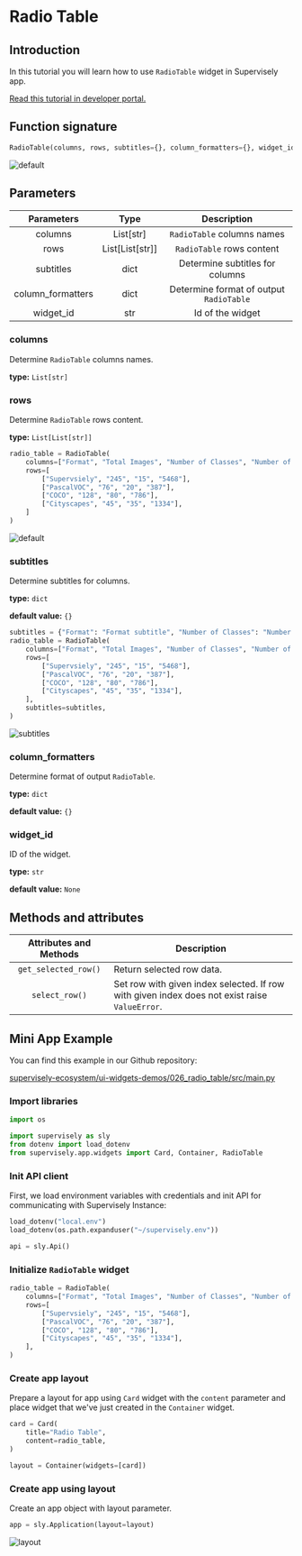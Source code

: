 # Radio Table

## Introduction

In this tutorial you will learn how to use `RadioTable` widget in Supervisely app.

[Read this tutorial in developer portal.](https://developer.supervise.ly/app-development/apps-with-gui/RadioTable)

## Function signature

```python
RadioTable(columns, rows, subtitles={}, column_formatters={}, widget_id=None)
```

![default](https://user-images.githubusercontent.com/120389559/218065127-20f844dc-09f0-4a9a-a140-6bd3c10e1991.png)

## Parameters

|    Parameters     |      Type       |               Description               |
| :---------------: | :-------------: | :-------------------------------------: |
|      columns      |    List[str]    |       `RadioTable` columns names        |
|       rows        | List[List[str]] |        `RadioTable` rows content        |
|     subtitles     |      dict       |     Determine subtitles for columns     |
| column_formatters |      dict       | Determine format of output `RadioTable` |
|     widget_id     |       str       |            Id of the widget             |

### columns

Determine `RadioTable` columns names.

**type:** `List[str]`

### rows

Determine `RadioTable` rows content.

**type:** `List[List[str]]`

```python
radio_table = RadioTable(
    columns=["Format", "Total Images", "Number of Classes", "Number of Objects"],
    rows=[
        ["Supervsiely", "245", "15", "5468"],
        ["PascalVOC", "76", "20", "387"],
        ["COCO", "128", "80", "786"],
        ["Cityscapes", "45", "35", "1334"],
    ]
)
```

![default](https://user-images.githubusercontent.com/120389559/218065127-20f844dc-09f0-4a9a-a140-6bd3c10e1991.png)

### subtitles

Determine subtitles for columns.

**type:** `dict`

**default value:** `{}`

```python
subtitles = {"Format": "Format subtitle", "Number of Classes": "Number of Classes subtitle"}
radio_table = RadioTable(
    columns=["Format", "Total Images", "Number of Classes", "Number of Objects"],
    rows=[
        ["Supervsiely", "245", "15", "5468"],
        ["PascalVOC", "76", "20", "387"],
        ["COCO", "128", "80", "786"],
        ["Cityscapes", "45", "35", "1334"],
    ],
    subtitles=subtitles,
)
```

![subtitles](https://user-images.githubusercontent.com/120389559/218070385-8af00847-d258-4b73-84a2-3f3515c1039c.png)

### column_formatters

Determine format of output `RadioTable`.

**type:** `dict`

**default value:** `{}`

### widget_id

ID of the widget.

**type:** `str`

**default value:** `None`

## Methods and attributes

| Attributes and Methods | Description                                                                                   |
| :--------------------: | --------------------------------------------------------------------------------------------- |
|  `get_selected_row()`  | Return selected row data.                                                                     |
|     `select_row()`     | Set row with given index selected. If row with given index does not exist raise `ValueError`. |

## Mini App Example

You can find this example in our Github repository:

[supervisely-ecosystem/ui-widgets-demos/026_radio_table/src/main.py](https://github.com/supervisely-ecosystem/ui-widgets-demos/blob/master/026_radio_table/src/main.py)

### Import libraries

```python
import os

import supervisely as sly
from dotenv import load_dotenv
from supervisely.app.widgets import Card, Container, RadioTable
```

### Init API client

First, we load environment variables with credentials and init API for communicating with Supervisely Instance:

```python
load_dotenv("local.env")
load_dotenv(os.path.expanduser("~/supervisely.env"))

api = sly.Api()
```

### Initialize `RadioTable` widget

```python
radio_table = RadioTable(
    columns=["Format", "Total Images", "Number of Classes", "Number of Objects"],
    rows=[
        ["Supervsiely", "245", "15", "5468"],
        ["PascalVOC", "76", "20", "387"],
        ["COCO", "128", "80", "786"],
        ["Cityscapes", "45", "35", "1334"],
    ],
)
```

### Create app layout

Prepare a layout for app using `Card` widget with the `content` parameter and place widget that we've just created in the `Container` widget.

```python
card = Card(
    title="Radio Table",
    content=radio_table,
)

layout = Container(widgets=[card])
```

### Create app using layout

Create an app object with layout parameter.

```python
app = sly.Application(layout=layout)
```

![layout](https://user-images.githubusercontent.com/120389559/218076702-49568654-4161-45b7-b87c-91281e08363b.png)

